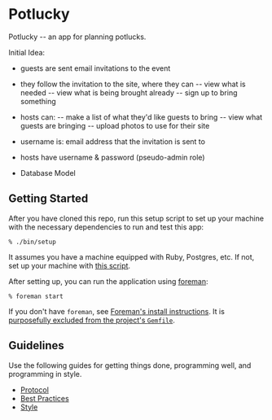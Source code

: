# Potlucky

Potlucky -- an app for planning potlucks.

Initial Idea:
- guests are sent email invitations to the event
- they follow the invitation to the site, where they can
-- view what is needed
-- view what is being brought already
-- sign up to bring something

- hosts can:
-- make a list of what they'd like guests to bring
-- view what guests are bringing
-- upload photos to use for their site

- username is: email address that the invitation is sent to
- hosts have username & password (pseudo-admin role)

- Database Model


## Getting Started

After you have cloned this repo, run this setup script to set up your machine
with the necessary dependencies to run and test this app:

    % ./bin/setup

It assumes you have a machine equipped with Ruby, Postgres, etc. If not, set up
your machine with [this script].

[this script]: https://github.com/thoughtbot/laptop

After setting up, you can run the application using [foreman]:

    % foreman start

If you don't have `foreman`, see [Foreman's install instructions][foreman]. It
is [purposefully excluded from the project's `Gemfile`][exclude].

[foreman]: https://github.com/ddollar/foreman
[exclude]: https://github.com/ddollar/foreman/pull/437#issuecomment-41110407

## Guidelines

Use the following guides for getting things done, programming well, and
programming in style.

* [Protocol](http://github.com/thoughtbot/guides/blob/master/protocol)
* [Best Practices](http://github.com/thoughtbot/guides/blob/master/best-practices)
* [Style](http://github.com/thoughtbot/guides/blob/master/style)
